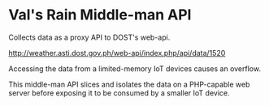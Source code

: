# Val's Rain Middle-man API

Collects data as a proxy API to DOST's web-api.

http://weather.asti.dost.gov.ph/web-api/index.php/api/data/1520

Accessing the data from a limited-memory IoT devices causes an overflow.

This middle-man API slices and isolates the data on a PHP-capable web server before exposing it to be consumed by a smaller IoT device.
